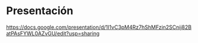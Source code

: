 # Presentación 
https://docs.google.com/presentation/d/1I1vC3pM4Rz7hShMFzin2SCnij82BatPAsFYWL0AZvGU/edit?usp=sharing
